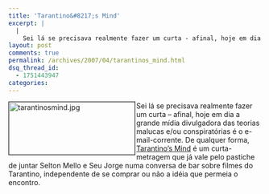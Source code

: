 ```yaml
---
title: 'Tarantino&#8217;s Mind'
excerpt: |
  |
    Sei lá se precisava realmente fazer um curta - afinal, hoje em dia a grande mídia divulgadora das teorias malucas e/ou conspiratórias é o e-mail-corrente. De qualquer forma, Tarantino's Mind é um curta-metragem que já vale pelo pastiche de juntar...
layout: post
comments: true
permalink: /archives/2007/04/tarantinos_mind.html
dsq_thread_id:
  - 1751443947
categories:
---
```

<img title="tarantinosmind.jpg" src="//chester.me/archives/img/tarantinosmind.jpg" width="250" height="105" border="1" align="left" style="margin-right:2px" />Sei lá se precisava realmente fazer um curta &#8211; afinal, hoje em dia a grande mídia divulgadora das teorias malucas e/ou conspiratórias é o e-mail-corrente. De qualquer forma, [Tarantino&#8217;s Mind][1] é um curta-metragem que já vale pelo pastiche de juntar Selton Mello e Seu Jorge numa conversa de bar sobre filmes do Tarantino, independente de se comprar ou não a idéia que permeia o encontro.

 [1]: http://www.youtube.com/watch?v=op4byt-DtsI
